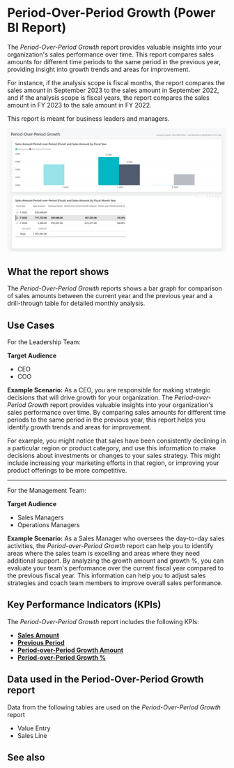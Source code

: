 # Period-Over-Period Growth (Power BI Report)

The _Period-Over-Period Growth_ report provides valuable insights into your organization's sales performance over time. This report compares sales amounts for different time periods to the same period in the previous year, providing insight into growth trends and areas for improvement.

For instance, if the analysis scope is fiscal months, the report compares the sales amount in September 2023 to the sales amount in September 2022, and if the analysis scope is fiscal years, the report compares the sales amount in FY 2023 to the sale amount in FY 2022.

This report is meant for business leaders and managers.

![Sales Period-Over-Period Growth screenshot](/business-central/media/sales/sales-period-over-period-growth.png "Sales Period-Over-Period Growth - Screenshot")

## What the report shows

The *Period-Over-Period Growth* reports shows a bar graph for comparison of sales amounts between the current year and the previous year and a drill-through table for detailed monthly analysis.


## Use Cases

For the Leadership Team: 

**Target Audience**

- CEO
- COO


**Example Scenario:** As a CEO, you are responsible for making strategic decisions that will drive growth for your organization. The _Period-over-Period Growth_ report provides valuable insights into your organization's sales performance over time. By comparing sales amounts for different time periods to the same period in the previous year, this report helps you identify growth trends and areas for improvement.

For example, you might notice that sales have been consistently declining in a particular region or product category, and use this information to make decisions about investments or changes to your sales strategy. This might include increasing your marketing efforts in that region, or improving your product offerings to be more competitive.

---

For the Management Team:

**Target Audience**

- Sales Managers
- Operations Managers

**Example Scenario:** As a Sales Manager who oversees the day-to-day sales activities, the _Period-over-Period Growth_ report can help you to identify areas where the sales team is excelling and areas where they need additional support. By analyzing the growth amount and growth %, you can evaluate your team's performance over the current fiscal year compared to the previous fiscal year. This information can help you to adjust sales strategies and coach team members to improve overall sales performance.

## Key Performance Indicators (KPIs)

The _Period-Over-Period Growth_ report includes the following KPIs:

- [**Sales Amount**](sales-kpi.md#sales-amount)
- [**Previous Period**](sales-kpi.md#previous-period)
- [**Period-over-Period Growth Amount**](sales-kpi.md#period-over-period-growth-amount)
- [**Period-over-Period Growth %**](sales-kpi.md#period-over-period-growth-)

## Data used in the Period-Over-Period Growth report

Data from the following tables are used on the *Period-Over-Period Growth* report
- Value Entry
- Sales Line


## See also
